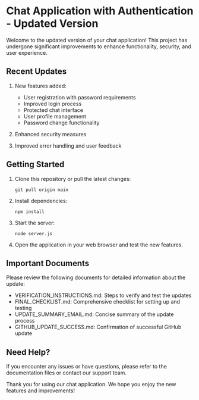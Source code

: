 
# Chat Application with Authentication - Updated Version

Welcome to the updated version of your chat application! This project has undergone significant improvements to enhance functionality, security, and user experience.

## Recent Updates

1. New features added:
   - User registration with password requirements
   - Improved login process
   - Protected chat interface
   - User profile management
   - Password change functionality

2. Enhanced security measures
3. Improved error handling and user feedback

## Getting Started

1. Clone this repository or pull the latest changes:
   ```
   git pull origin main
   ```

2. Install dependencies:
   ```
   npm install
   ```

3. Start the server:
   ```
   node server.js
   ```

4. Open the application in your web browser and test the new features.

## Important Documents

Please review the following documents for detailed information about the update:

- VERIFICATION_INSTRUCTIONS.md: Steps to verify and test the updates
- FINAL_CHECKLIST.md: Comprehensive checklist for setting up and testing
- UPDATE_SUMMARY_EMAIL.md: Concise summary of the update process
- GITHUB_UPDATE_SUCCESS.md: Confirmation of successful GitHub update

## Need Help?

If you encounter any issues or have questions, please refer to the documentation files or contact our support team.

Thank you for using our chat application. We hope you enjoy the new features and improvements!

